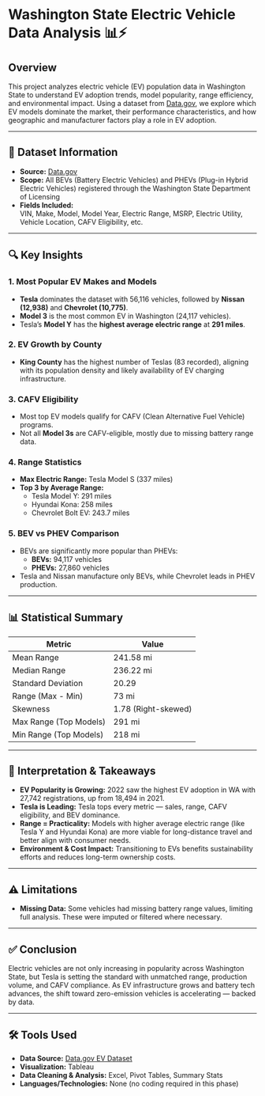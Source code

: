 # Washington State Electric Vehicle Data Analysis 📊⚡

## Overview
This project analyzes electric vehicle (EV) population data in Washington State to understand EV adoption trends, model popularity, range efficiency, and environmental impact. Using a dataset from [Data.gov](https://data.gov), we explore which EV models dominate the market, their performance characteristics, and how geographic and manufacturer factors play a role in EV adoption.

---

## 📁 Dataset Information

- **Source:** [Data.gov](https://data.gov)
- **Scope:** All BEVs (Battery Electric Vehicles) and PHEVs (Plug-in Hybrid Electric Vehicles) registered through the Washington State Department of Licensing
- **Fields Included:**  
  VIN, Make, Model, Model Year, Electric Range, MSRP, Electric Utility, Vehicle Location, CAFV Eligibility, etc.

---

## 🔍 Key Insights

### 1. **Most Popular EV Makes and Models**
- **Tesla** dominates the dataset with 56,116 vehicles, followed by **Nissan (12,938)** and **Chevrolet (10,775)**.
- **Model 3** is the most common EV in Washington (24,117 vehicles).
- Tesla’s **Model Y** has the **highest average electric range** at **291 miles**.

### 2. **EV Growth by County**
- **King County** has the highest number of Teslas (83 recorded), aligning with its population density and likely availability of EV charging infrastructure.

### 3. **CAFV Eligibility**
- Most top EV models qualify for CAFV (Clean Alternative Fuel Vehicle) programs.
- Not all **Model 3s** are CAFV-eligible, mostly due to missing battery range data.

### 4. **Range Statistics**
- **Max Electric Range:** Tesla Model S (337 miles)
- **Top 3 by Average Range:**
  - Tesla Model Y: 291 miles  
  - Hyundai Kona: 258 miles  
  - Chevrolet Bolt EV: 243.7 miles

### 5. **BEV vs PHEV Comparison**
- BEVs are significantly more popular than PHEVs:
  - **BEVs:** 94,117 vehicles
  - **PHEVs:** 27,860 vehicles
- Tesla and Nissan manufacture only BEVs, while Chevrolet leads in PHEV production.

---

## 📊 Statistical Summary

| Metric                 | Value     |
|------------------------|-----------|
| Mean Range             | 241.58 mi |
| Median Range           | 236.22 mi |
| Standard Deviation     | 20.29     |
| Range (Max - Min)      | 73 mi     |
| Skewness               | 1.78 (Right-skewed) |
| Max Range (Top Models) | 291 mi    |
| Min Range (Top Models) | 218 mi    |

---

## 🧠 Interpretation & Takeaways

- **EV Popularity is Growing:** 2022 saw the highest EV adoption in WA with 27,742 registrations, up from 18,494 in 2021.
- **Tesla is Leading:** Tesla tops every metric — sales, range, CAFV eligibility, and BEV dominance.
- **Range = Practicality:** Models with higher average electric range (like Tesla Y and Hyundai Kona) are more viable for long-distance travel and better align with consumer needs.
- **Environment & Cost Impact:** Transitioning to EVs benefits sustainability efforts and reduces long-term ownership costs.

---

## ⚠️ Limitations

- **Missing Data:** Some vehicles had missing battery range values, limiting full analysis. These were imputed or filtered where necessary.

---

## ✅ Conclusion

Electric vehicles are not only increasing in popularity across Washington State, but Tesla is setting the standard with unmatched range, production volume, and CAFV compliance. As EV infrastructure grows and battery tech advances, the shift toward zero-emission vehicles is accelerating — backed by data.

---

## 🛠️ Tools Used

- **Data Source:** [Data.gov EV Dataset](https://data.gov)
- **Visualization:** Tableau  
- **Data Cleaning & Analysis:** Excel, Pivot Tables, Summary Stats  
- **Languages/Technologies:** None (no coding required in this phase)
